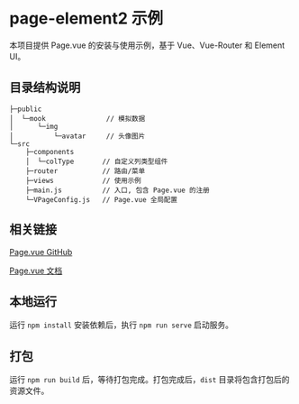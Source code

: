 # page-element2 示例

本项目提供 Page.vue 的安装与使用示例，基于 Vue、Vue-Router 和 Element UI。



## 目录结构说明

```
├─public
│  └─mook               // 模拟数据
│      └─img
│          └─avatar     // 头像图片
└─src
    ├─components
    │  └─colType       // 自定义列类型组件
    ├─router           // 路由/菜单
    ├─views            // 使用示例
    ├─main.js          // 入口, 包含 Page.vue 的注册
    └─VPageConfig.js   // Page.vue 全局配置

```



## 相关链接

[Page.vue GitHub](https://github.com/gonglihai/page-element2)

[Page.vue 文档](https://page-element2.glh.red/)




## 本地运行

运行 `npm install` 安装依赖后，执行 `npm run serve` 启动服务。



## 打包

运行 `npm run build` 后，等待打包完成。打包完成后，`dist` 目录将包含打包后的资源文件。

